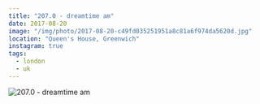 ```yaml
---
title: "207.0 - dreamtime am"
date: 2017-08-20
image: "/img/photo/2017-08-20-c49fd035251951a8c81a6f974da5620d.jpg"
location: "Queen's House, Greenwich"
instagram: true
tags:
  - london
  - uk
---
```


![207.0 - dreamtime am](/img/photo/2017-08-20-c49fd035251951a8c81a6f974da5620d.jpg)
